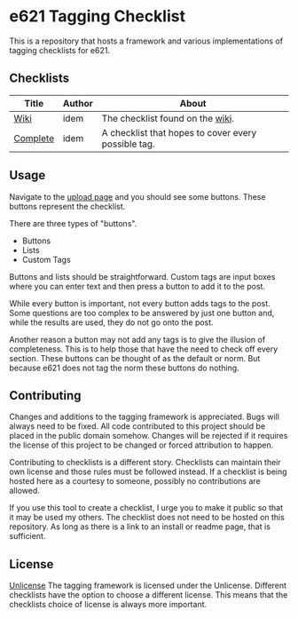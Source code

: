 # e621 Tagging Checklist

This is a repository that hosts a framework and various implementations of tagging checklists for e621.

## Checklists

Title | Author | About
--- | --- | ---
[Wiki](checklists/wiki/README.md) | idem | The checklist found on the [wiki](https://e621.net/wiki/show/e621:tagging_checklist).
[Complete](checklists/complete/README.md) | idem | A checklist that hopes to cover every possible tag.

## Usage

Navigate to the [upload page](https://e621.net/post/upload) and you should see some buttons. These buttons represent the checklist.

There are three types of "buttons".

* Buttons
* Lists
* Custom Tags

Buttons and lists should be straightforward. Custom tags are input boxes where you can enter text and then press a button to add it to the post.

While every button is important, not every button adds tags to the post. Some questions are too complex to be answered by just one button and, while the results are used, they do not go onto the post.

Another reason a button may not add any tags is to give the illusion of completeness. This is to help those that have the need to check off every section. These buttons can be thought of as the default  or norm. But because e621 does not tag the norm these buttons do nothing.

## Contributing
Changes and additions to the tagging framework is appreciated. Bugs will always need to be fixed. All code contributed to this project should be placed in the public domain somehow. Changes will be rejected if it requires the license of this project to be changed or forced attribution to happen.

Contributing to checklists is a different story. Checklists can maintain their own license and those rules must be followed instead. If a checklist is being hosted here as a courtesy to someone, possibly no contributions are allowed.

If you use this tool to create a checklist, I urge you to make it public so that it may be used my others. The checklist does not need to be hosted on this repository. As long as there is a link to an install or readme page, that is sufficient.

## License
[Unlicense](https://unlicense.org)
The tagging framework is licensed under the Unlicense. Different checklists have the option to choose a different license. This means that the checklists choice of license is always more important.
